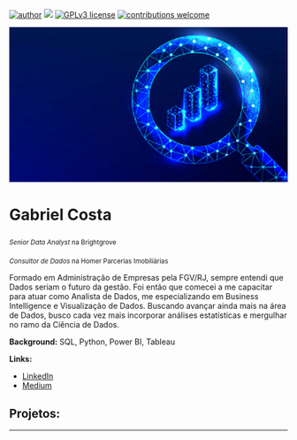 [![author](https://img.shields.io/badge/author-carlosfab-red.svg)](https://www.linkedin.com/in/carlosfab) [![](https://img.shields.io/badge/python-3.7+-blue.svg)](https://www.python.org/downloads/release/python-365/) [![GPLv3 license](https://img.shields.io/badge/License-GPLv3-blue.svg)](http://perso.crans.org/besson/LICENSE.html) [![contributions welcome](https://img.shields.io/badge/contributions-welcome-brightgreen.svg?style=flat)](https://github.com/carlosfab/data_science/issues)

<p align="center">
  <img src="banner3.png" >
</p>

# Gabriel Costa
<sub>*Senior Data Analyst* na Brightgrove </sub> 

<sub>*Consultor de Dados* na Homer Parcerias Imobiliárias </sub>

Formado em Administração de Empresas pela FGV/RJ, sempre entendi que Dados seriam o futuro da gestão. Foi então que comecei a me capacitar para atuar como Analista de Dados, me especializando em Business Intelligence e Visualização de Dados. 
Buscando avançar ainda mais na área de Dados, busco cada vez mais incorporar análises estatísticas e mergulhar no ramo da Ciência de Dados.

**Background:** SQL, Python, Power BI, Tableau

**Links:**
* [LinkedIn](https://www.linkedin.com/in/gabriel-miranda-costa/)
* [Medium](https://medium.com/@gm.costa94)


## Projetos:




---



